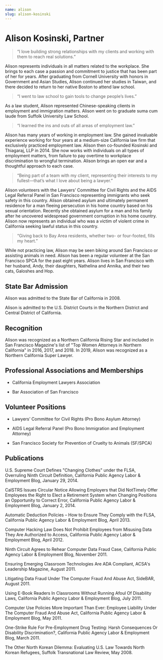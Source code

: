 ```yaml
---
name: alison
slug: alison-kosinski
---
```


# Alison Kosinski, Partner

> “I love building strong relationships with my clients and working with them
  to reach real solutions.”

Alison represents individuals in all matters related to the workplace.  She
brings to each case a passion and commitment to justice that has been part of
her for years.  After graduating from Cornell University with honors in
Government and Asian Studies, Alison continued her studies in Taiwan, and there
decided to return to her native Boston to attend law school.

> “I went to law school to gain tools to change people’s lives.”

As a law student, Alison represented Chinese-speaking clients in employment and
immigration matters.  Alison went on to graduate suma cum laude from Suffolk University Law School.

> “I learned the ins and outs of all areas of employment law.”

Alison has many years of working in employment law.  She gained invaluable
experience working for four years at a medium-size California law firm that
exclusively practiced employment law.  Alison then co-founded Kosinski and Thiagaraj, LLP in 2014.  She now works with individuals on all types of employment matters, from failure to pay overtime to workplace discrimination to wrongful termination.  Alison brings an open ear and a thoughtful approach to each case.  

> “Being part of a team with my client, representing their interests to my fullest—that’s what I love about being a lawyer.”

Alison volunteers with the Lawyers’ Committee for Civil Rights and the
AIDS Legal Referral Panel in San Francisco representing immigrants who seek
safety in this country.  Alison obtained asylum and ultimately
permanent residence for a man fleeing persecution in his home country based on
his sexual orientation.  Recently she obtained asylum for a man and his family after he uncovered widespread government corruption in his home country.  Alison now represents an individual who was a victim of violent crime in California seeking lawful status in this country.

> “Giving back to Bay Area residents, whether two- or four-footed, fills my heart.”

While not practicing law, Alison may be seen biking around San Francisco or
assisting animals in need.  Alison has been a regular volunteer at the San
Francisco SPCA for the past eight years.  Alison lives in San Francisco with
her husband, Andy, their daughters, Nathelina and Annika, and their two cats, Galoshes and
Hop.

## State Bar Admission

Alison was admitted to the State Bar of California in 2008.

Alison is admitted to the U.S. District Courts in the Northern District and Central District of California.

## Recognition

Alison was recognized as a Northern California Rising Star and included in San Francisco Magazine's list of "Top Women Attorneys in Northern California" in 2016, 2017, and 2018.  In 2019, Alison was recognized as a Northern California Super Lawyer.

## Professional Associations and Memberships

- California Employment Lawyers Association

- Bar Association of San Francisco

## Volunteer Positions

- Lawyers’ Committee for Civil Rights (Pro Bono Asylum Attorney)

- AIDS Legal Referral Panel (Pro Bono Immigration and Employment Attorney)

- San Francisco Society for Prevention of Cruelty to Animals (SF/SPCA)

## Publications

U.S. Supreme Court Defines "Changing Clothes" under the FLSA, Overruling Ninth Circuit Definition, California Public Agency Labor & Employment Blog, January 29, 2014.

CalSTRS Issues Circular Notice Allowing Employers that Did NotTimely Offer Employees the Right to Elect a Retirement System when Changing Positions an Opportunity to Correct Error, California Public Agency Labor & Employment Blog, January 2, 2014.

Automatic Deduction Policies – How to Ensure They Comply with the FLSA, California Public Agency Labor & Employment Blog, April 2013.

Computer Hacking Law Does Not Prohibit Employees from Misusing Data They Are Authorized to Access, California Public Agency Labor & Employment Blog, April 2012.

Ninth Circuit Agrees to Rehear Computer Data Fraud Case, California Public Agency Labor & Employment Blog, November 2011.

Ensuring Emerging Classroom Technologies Are ADA Compliant, ACSA's Leadership Magazine, August 2011.

Litigating Data Fraud Under The Computer Fraud And Abuse Act, SideBAR, August 2011.

Using E-Book Readers In Classrooms Without Running Afoul Of Disability Laws, California Public Agency Labor & Employment Blog, July 2011.

Computer Use Policies More Important Than Ever: Employee Liability Under The Computer Fraud And Abuse Act, California Public Agency Labor & Employment Blog, May 2011.

One-Strike Rule For Pre-Employment Drug Testing: Harsh Consequences Or Disability Discrimination?, California Public Agency Labor & Employment Blog, March 2011.

The Other North Korean Dilemma: Evaluating U.S. Law Towards North Korean Refugees, Suffolk Transnational Law Review, May 2008.
